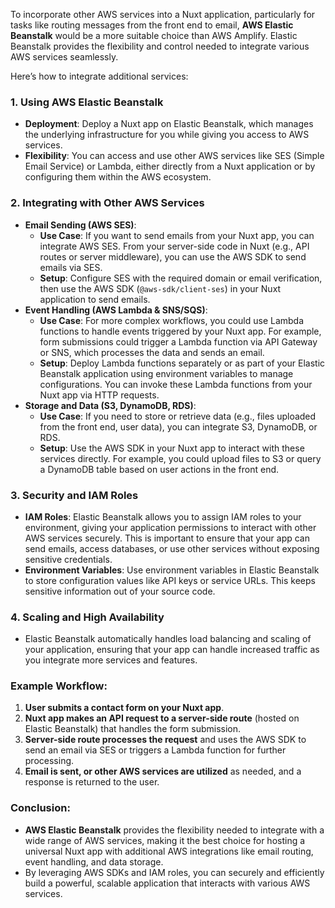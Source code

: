 To incorporate other AWS services into a Nuxt application, particularly for tasks like routing messages from the front end to email, **AWS Elastic Beanstalk** would be a more suitable choice than AWS Amplify. Elastic Beanstalk provides the flexibility and control needed to integrate various AWS services seamlessly.

Here’s how to integrate additional services:

### 1. **Using AWS Elastic Beanstalk**
   - **Deployment**: Deploy a Nuxt app on Elastic Beanstalk,
   which manages the underlying infrastructure for you while giving you access to AWS services.
   - **Flexibility**: You can access and use other AWS services like SES (Simple Email Service)
   or Lambda, either directly from a Nuxt application or by configuring them within the AWS ecosystem.

### 2. **Integrating with Other AWS Services**
   - **Email Sending (AWS SES)**:
     - **Use Case**: If you want to send emails from your Nuxt app, you can integrate AWS SES.
     From your server-side code in Nuxt (e.g., API routes or server middleware), you can use the AWS SDK to send emails via SES.
     - **Setup**: Configure SES with the required domain or email verification,
     then use the AWS SDK (`@aws-sdk/client-ses`) in your Nuxt application to send emails.
   - **Event Handling (AWS Lambda & SNS/SQS)**:
     - **Use Case**: For more complex workflows, you could use Lambda functions to handle events triggered by your Nuxt app. For example, form submissions could trigger a Lambda function via API Gateway or SNS, which processes the data and sends an email.
     - **Setup**: Deploy Lambda functions separately or as part of your Elastic Beanstalk application
     using environment variables to manage configurations.
     You can invoke these Lambda functions from your Nuxt app via HTTP requests.
   - **Storage and Data (S3, DynamoDB, RDS)**:
     - **Use Case**: If you need to store or retrieve data (e.g., files uploaded from the front end, user data),
     you can integrate S3, DynamoDB, or RDS.
     - **Setup**: Use the AWS SDK in your Nuxt app to interact with these services directly.
     For example, you could upload files to S3 or query a DynamoDB table based on user actions in the front end.

### 3. **Security and IAM Roles**
   - **IAM Roles**: Elastic Beanstalk allows you to assign IAM roles to your environment,
   giving your application permissions to interact with other AWS services securely.
   This is important to ensure that your app can send emails, access databases,
   or use other services without exposing sensitive credentials.
   - **Environment Variables**: Use environment variables in Elastic Beanstalk
   to store configuration values like API keys or service URLs.
   This keeps sensitive information out of your source code.

### 4. **Scaling and High Availability**
   - Elastic Beanstalk automatically handles load balancing and scaling of your application,
   ensuring that your app can handle increased traffic as you integrate more services and features.

### Example Workflow:
1. **User submits a contact form on your Nuxt app**.
2. **Nuxt app makes an API request to a server-side route** (hosted on Elastic Beanstalk) that handles the form submission.
3. **Server-side route processes the request** and uses the AWS SDK
to send an email via SES or triggers a Lambda function for further processing.
4. **Email is sent, or other AWS services are utilized** as needed, and a response is returned to the user.

### Conclusion:
- **AWS Elastic Beanstalk** provides the flexibility needed to integrate with a wide range of AWS services,
making it the best choice for hosting a universal Nuxt app with additional AWS integrations like email routing,
event handling, and data storage.
- By leveraging AWS SDKs and IAM roles, you can securely and efficiently build a powerful,
scalable application that interacts with various AWS services.

